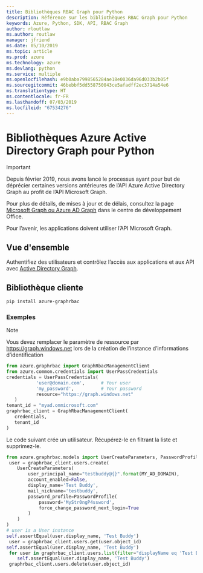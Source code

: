 ```yaml
---
title: Bibliothèques RBAC Graph pour Python
description: Référence sur les bibliothèques RBAC Graph pour Python
keywords: Azure, Python, SDK, API, RBAC Graph
author: rloutlaw
ms.author: routlaw
manager: jfriend
ms.date: 05/10/2019
ms.topic: article
ms.prod: azure
ms.technology: azure
ms.devlang: python
ms.service: multiple
ms.openlocfilehash: e9b0aba7998565284ae18e0036da96d033b2b05f
ms.sourcegitcommit: 46bebbf5dd558750043ce5afadff2ec3714a54e6
ms.translationtype: HT
ms.contentlocale: fr-FR
ms.lasthandoff: 07/03/2019
ms.locfileid: "67534276"
---
```

# <a name="azure-active-directory-graph-libraries-for-python"></a>Bibliothèques Azure Active Directory Graph pour Python

> [!IMPORTANT]
>
> Depuis février 2019, nous avons lancé le processus ayant pour but de déprécier certaines versions antérieures de l’API Azure Active Directory Graph au profit de l’API Microsoft Graph. 
>
> Pour plus de détails, de mises à jour et de délais, consultez la page [Microsoft Graph ou Azure AD Graph](https://dev.office.com/blogs/microsoft-graph-or-azure-ad-graph) dans le centre de développement Office.
>
> Pour l’avenir, les applications doivent utiliser l’API Microsoft Graph. 

## <a name="overview"></a>Vue d'ensemble 

Authentifiez des utilisateurs et contrôlez l’accès aux applications et aux API avec [Active Directory Graph](/azure/active-directory/develop/active-directory-graph-api).    

## <a name="client-library"></a>Bibliothèque cliente   

 ```bash    
pip install azure-graphrbac 
``` 

### <a name="example"></a>Exemples 
> [!NOTE]   
> Vous devez remplacer le paramètre de ressource par https://graph.windows.net lors de la création de l’instance d’informations d’identification    
 ```python  
from azure.graphrbac import GraphRbacManagementClient   
from azure.common.credentials import UserPassCredentials    
 credentials = UserPassCredentials( 
            'user@domain.com',      # Your user 
            'my_password',          # Your password 
            resource="https://graph.windows.net"    
    )   
 tenant_id = "myad.onmicrosoft.com" 
 graphrbac_client = GraphRbacManagementClient(  
    credentials,    
    tenant_id   
)   
``` 
Le code suivant crée un utilisateur. Récupérez-le en filtrant la liste et supprimez-le.   
```python   
from azure.graphrbac.models import UserCreateParameters, PasswordProfile    
 user = graphrbac_client.users.create(  
    UserCreateParameters(   
        user_principal_name="testbuddy@{}".format(MY_AD_DOMAIN),    
        account_enabled=False,  
        display_name='Test Buddy',  
        mail_nickname='testbuddy',  
        password_profile=PasswordProfile(   
            password='MyStr0ngP4ssword',    
            force_change_password_next_login=True   
        )   
    )   
)   
# user is a User instance   
self.assertEqual(user.display_name, 'Test Buddy')   
 user = graphrbac_client.users.get(user.object_id)  
self.assertEqual(user.display_name, 'Test Buddy')   
 for user in graphrbac_client.users.list(filter="displayName eq 'Test Buddy'"): 
    self.assertEqual(user.display_name, 'Test Buddy')   
 graphrbac_client.users.delete(user.object_id)  
```